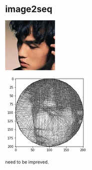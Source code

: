 # image2seq

![alt text](201031032.jpg "Title")

![alt text](1219481679.jpg "Title")

need to be impreved.

